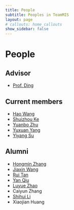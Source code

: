 ```yaml
---
title: People
subtitle: Peoples in TeamMIS
layout: page
# callouts: home_callouts
show_sidebar: false
---
```


# People

## Advisor

- [Prof. Ding](http://som.hfut.edu.cn/wgp/web/js_nr.jsp?id=1000012012800035)

## Current members

- [Hao Wang](https://waynehfut.com/)
- [Shuizhou Ke](https://github.com/ksz-creat)
- [Yuanbo Zhu](https://github.com/xthc)
- [Yuxuan Yang](https://github.com/trigger26)
- [Yiyang Su](https://github.com/syypretend)

## Alumni

- [Hongmin Zhang](https://github.com/Vikenmin)
- [Jiaxin Wang](https://github.com/jiaxinshiwo)
- [Rui Tan](https://github.com/Terry-tr)
- [Yan Qiu](https://github.com/qyhfut)
- [Luyue Zhao](https://innocentius.tech/)
- Caiyun Zhang
- [Shihui Li](https://github.com/Li0316)
- Xiaojian Huang
